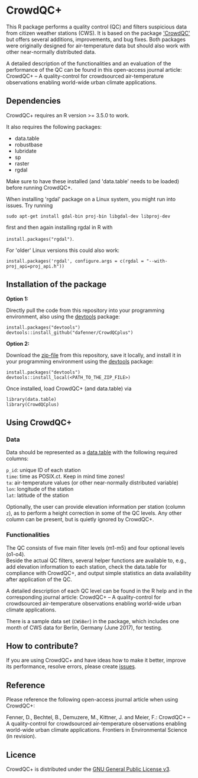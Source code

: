 # CrowdQC+

This R package performs a quality control (QC) and filters suspicious data from citizen weather stations (CWS). It is based on the package <a href="http://dx.doi.org/10.14279/depositonce-6740.3">'CrowdQC'</a> but offers several additions, improvements, and bug fixes. Both packages were originally designed for air-temperature data but should also work with other near-normally distributed data.

A detailed description of the functionalities and an evaluation of the performance of the QC can be found in this open-access journal article: CrowdQC+ – A quality-control for crowdsourced air-temperature observations enabling world-wide urban climate applications.

## Dependencies
CrowdQC+ requires an R version >= 3.5.0 to work.

It also requires the following packages: 
- data.table
- robustbase
- lubridate
- sp
- raster
- rgdal

Make sure to have these installed (and 'data.table' needs to be loaded) before running CrowdQC+.

When installing 'rgdal' package on a Linux system, you might run into issues. Try running 

`sudo apt-get install gdal-bin proj-bin libgdal-dev libproj-dev` 

first and then again installing rgdal in R with 

`install.packages("rgdal")`. 

For 'older' Linux versions this could also work: 

`install.packages('rgdal', configure.args = c(rgdal = "--with-proj_api=proj_api.h"))`

## Installation of the package

**Option 1:**

Directly pull the code from this repository into your programming environment, also using the <a href="https://devtools.r-lib.org/">devtools</a> package:

```
install.packages("devtools")
devtools::install_github("dafenner/CrowdQCplus")
```

**Option 2:**

Download the <a href="https://github.com/dafenner/CrowdQCplus/archive/refs/heads/master.zip">zip-file</a> from this repository, save it locally, and install it in your programming environment using the <a href="https://devtools.r-lib.org/">devtools</a> package:
```
install.packages("devtools")
devtools::install_local(<PATH_TO_THE_ZIP_FILE>)
```

Once installed, load CrowdQC+ (and data.table) via

```
library(data.table)
library(CrowdQCplus)
```

## Using CrowdQC+
### Data
Data should be represented as a <a href="https://CRAN.R-project.org/package=data.table">data.table</a> with the following required columns:

`p_id`: unique ID of each station<br>
`time`: time as POSIX.ct. Keep in mind time zones!<br>
`ta`: air-temperature values (or other near-normally distributed variable)<br>
`lon`: longitude of the station<br>
`lat`: latitude of the station<br>

Optionally, the user can provide elevation information per station (column `z`), as to perform a height correction in some of the QC levels.
Any other column can be present, but is quietly ignored by CrowdQC+.

### Functionalities
The QC consists of five main filter levels (m1-m5) and four optional levels (o1-o4).<br>
Beside the actual QC filters, several helper functions are available to, e.g., add elevation information to each station, check the data.table for compliance with CrowdQC+, and output simple statistics an data availability after application of the QC.

A detailed description of each QC level can be found in the R help and in the corresponding journal article: CrowdQC+ – A quality-control for crowdsourced air-temperature observations enabling world-wide urban climate applications.

There is a sample data set (`CWSBer`) in the package, which includes one month of CWS data for Berlin, Germany (June 2017), for testing.

## How to contribute?
If you are using CrowdQC+ and have ideas how to make it better, improve its performance, resolve errors, please create <a href="https://github.com/dafenner/CrowdQCplus/issues">issues</a>.

## Reference
Please reference the following open-access journal article when using CrowdQC+:

Fenner, D., Bechtel, B., Demuzere, M., Kittner, J. and Meier, F.: CrowdQC+ – A quality-control for crowdsourced air-temperature observations enabling world-wide urban climate applications. Frontiers in Environmental Science (in revision).

## Licence
CrowdQC+ is distributed under the <a href="http://www.gnu.org/licenses/gpl-3.0.en.html">GNU General Public License v3</a>.

